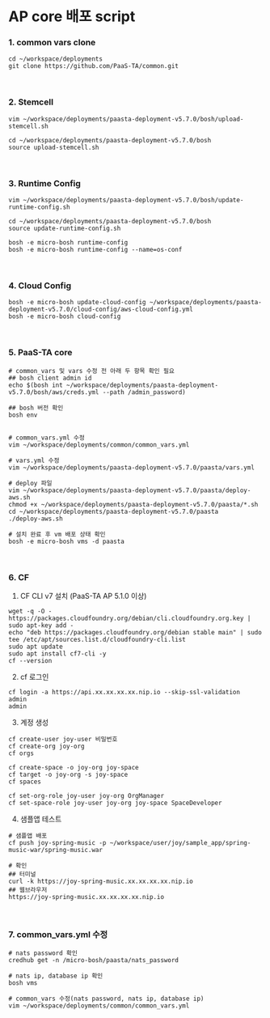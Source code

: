 # AP core 배포 script

### 1. common vars clone
```shell
cd ~/workspace/deployments
git clone https://github.com/PaaS-TA/common.git
```

<br />

### 2. Stemcell
```shell
vim ~/workspace/deployments/paasta-deployment-v5.7.0/bosh/upload-stemcell.sh

cd ~/workspace/deployments/paasta-deployment-v5.7.0/bosh
source upload-stemcell.sh
```

<br />

### 3. Runtime Config
```shell
vim ~/workspace/deployments/paasta-deployment-v5.7.0/bosh/update-runtime-config.sh

cd ~/workspace/deployments/paasta-deployment-v5.7.0/bosh
source update-runtime-config.sh

bosh -e micro-bosh runtime-config
bosh -e micro-bosh runtime-config --name=os-conf
```

<br />

### 4. Cloud Config
```shell
bosh -e micro-bosh update-cloud-config ~/workspace/deployments/paasta-deployment-v5.7.0/cloud-config/aws-cloud-config.yml
bosh -e micro-bosh cloud-config 
```

<br />

### 5. PaaS-TA core
```shell
# common_vars 및 vars 수정 전 아래 두 항목 확인 필요
## bosh client admin id
echo $(bosh int ~/workspace/deployments/paasta-deployment-v5.7.0/bosh/aws/creds.yml --path /admin_password)

## bosh 버전 확인
bosh env


# common_vars.yml 수정
vim ~/workspace/deployments/common/common_vars.yml

# vars.yml 수정
vim ~/workspace/deployments/paasta-deployment-v5.7.0/paasta/vars.yml

# deploy 파일
vim ~/workspace/deployments/paasta-deployment-v5.7.0/paasta/deploy-aws.sh
chmod +x ~/workspace/deployments/paasta-deployment-v5.7.0/paasta/*.sh
cd ~/workspace/deployments/paasta-deployment-v5.7.0/paasta
./deploy-aws.sh

# 설치 완료 후 vm 배포 상태 확인
bosh -e micro-bosh vms -d paasta
```

<br />

### 6. CF
1. CF CLI v7 설치 (PaaS-TA AP 5.1.0 이상)
```shell
wget -q -O - https://packages.cloudfoundry.org/debian/cli.cloudfoundry.org.key | sudo apt-key add -
echo "deb https://packages.cloudfoundry.org/debian stable main" | sudo tee /etc/apt/sources.list.d/cloudfoundry-cli.list
sudo apt update
sudo apt install cf7-cli -y
cf --version
```

2. cf 로그인
```shell
cf login -a https://api.xx.xx.xx.xx.nip.io --skip-ssl-validation
admin
admin
```

3. 계정 생성
```shell
cf create-user joy-user 비밀번호
cf create-org joy-org
cf orgs

cf create-space -o joy-org joy-space
cf target -o joy-org -s joy-space
cf spaces

cf set-org-role joy-user joy-org OrgManager
cf set-space-role joy-user joy-org joy-space SpaceDeveloper
```

4. 샘플앱 테스트
```shell
# 샘플앱 배포
cf push joy-spring-music -p ~/workspace/user/joy/sample_app/spring-music-war/spring-music.war

# 확인
## 터미널
curl -k https://joy-spring-music.xx.xx.xx.xx.nip.io
## 웹브라우저
https://joy-spring-music.xx.xx.xx.xx.nip.io
```

<br />

### 7. common_vars.yml 수정
```shell
# nats password 확인
credhub get -n /micro-bosh/paasta/nats_password

# nats ip, database ip 확인
bosh vms

# common_vars 수정(nats password, nats ip, database ip)
vim ~/workspace/deployments/common/common_vars.yml
```
